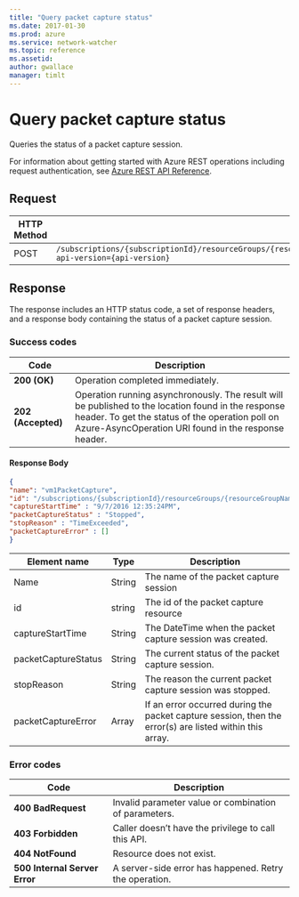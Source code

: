 ```yaml
---
title: "Query packet capture status"
ms.date: 2017-01-30
ms.prod: azure
ms.service: network-watcher
ms.topic: reference
ms.assetid: 
author: gwallace
manager: timlt
---
```


# Query packet capture status

Queries the status of a packet capture session.

For information about getting started with Azure REST operations including request authentication, see [Azure REST API Reference](../../../index.md).

## Request

| HTTP Method | URI|  
| ----------- |----|  
| POST | `/subscriptions/{subscriptionId}/resourceGroups/{resourceGroupName}/providers/Microsoft.Network/networkWatchers/{networkWatcherName}/packetCaptures/{packetCaptureName}/querystatus?api-version={api-version}` |

## Response  

The response includes an HTTP status code, a set of response headers, and a response body containing the status of a packet capture session.

### Success codes

| Code | Description |
| ---- | ----------- |
| **200 (OK)** | Operation completed immediately. | 
| **202 (Accepted)** | Operation running asynchronously. The result will be published to the location found in the response header. To get the status of the operation poll on Azure-AsyncOperation URI found in the response header. | 

#### Response Body
```json
{ 
"name": "vm1PacketCapture",
"id": "/subscriptions/{subscriptionId}/resourceGroups/{resourceGroupName}/providers/Microsoft.Network/networkWatchers/{networkWatcherName}/packetCaptures/{packetCaptureName}", 
"captureStartTime" : "9/7/2016 12:35:24PM", 
"packetCaptureStatus" : "Stopped", 
"stopReason" : "TimeExceeded", 
"packetCaptureError" : [] 
}
```

| Element name | Type | Description |
| ---- | ----------- |-----------|
|Name |String |The name of the packet capture session|
|id |string |The id of the packet capture resource|
|captureStartTime |String |The DateTime when the packet capture session was created.|
|packetCaptureStatus |String |The current status of the packet capture session.|
|stopReason |String |The reason the current packet capture session was stopped.|
|packetCaptureError| Array |If an error occurred during the packet capture session, then the error(s) are listed within this array.|

### Error codes

| Code | Description |
| ---- | ----------- |
| **400 BadRequest** | Invalid parameter value or combination of parameters. | 
| **403 Forbidden** | Caller doesn’t have the privilege to call this API. |
| **404 NotFound** | Resource does not exist. |
| **500 Internal Server Error** |  A server-side error has happened. Retry the operation. |     



 
